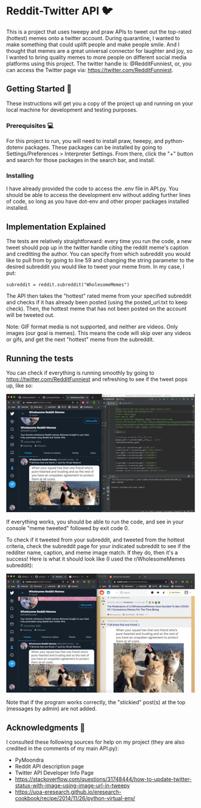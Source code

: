 # Reddit-Twitter API 🐦

This is a project that uses tweepy and praw APIs to tweet out the top-rated (hottest) memes onto a twitter account.
During quarantine, I wanted to make something that could uplift people and make people smile. And I thought that memes are a great universal connector for laughter and joy, so I wanted to bring quality memes to more people on different social media platforms using this project.
The twitter handle is: @RedditFunniest, or, you can access the Twitter page via: https://twitter.com/RedditFunniest.

## Getting Started 🚀

These instructions will get you a copy of the project up and running on your local machine for development and testing purposes. 

### Prerequisites 💻

For this project to run, you will need to install praw, tweepy, and python-dotenv packages.
These packages can be installed by going to Settings/Preferences > Interpreter Settings. 
From there, click the "+" button and search for those packages in the search bar, and install. 

### Installing 

I have already provided the code to access the .env file in API.py. You should be able to access the development env without adding further lines of code, so long as you have dot-env and other proper packages installed installed.

## Implementation Explained

The tests are relatively straightforward: every time you run the code, a new tweet should pop up in the twitter handle citing the reddit meme's caption and creditting the author. 
You can specify from which subreddit you would like to pull from by going to line 59 and changing the string parameter to the desired subreddit you would like to tweet your meme from. In my case, I put:

```
subreddit = reddit.subreddit("WholesomeMemes") 
```

The API then takes the "hottest" rated meme from your specified subreddit and checks if it has already been posted (using the posted_url.txt to keep check). Then, the hottest meme that has not been posted on the account will be tweeted out. 

Note: GIF format media is not supported, and neither are videos. Only images (our goal is memes). This means the code will skip over any videos or gifs, and get the next "hottest" meme from the subreddit.

## Running the tests

You can check if everything is running smoothly by going to https://twitter.com/RedditFunniest and refreshing to see if the tweet pops up, like so:

![](Images/Successful_Tweet.png)

If everything works, you should be able to run the code, and see in your console "meme tweeted" followed by exit code 0. 

To check if it tweeted from your subreddit, and tweeted from the hottest criteria, check the subreddit page for your indicated subreddit to see if the redditer name, caption, and meme image match. If they do, then it's a success! Here is what it should look like (I used the r/WholesomeMemes subreddit):

![](Images/Matches_Reddit.png)

Note that if the program works correctly, the "stickied" post(s) at the top (messages by admin) are not added.

## Acknowledgments 🙏

I consulted these following sources for help on my project (they are also credited in the comments of my main API.py):

* PyMoondra
* Reddit API description page
* Twitter API Developer Info Page
* https://stackoverflow.com/questions/31748444/how-to-update-twitter-status-with-image-using-image-url-in-tweepy
* https://uoa-eresearch.github.io/eresearch-cookbook/recipe/2014/11/26/python-virtual-env/
